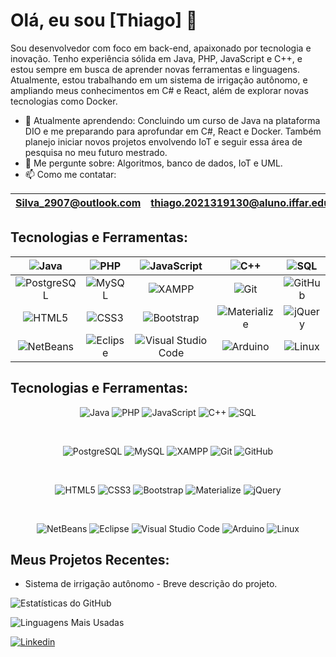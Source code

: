 # Olá, eu sou [Thiago] 👋

Sou desenvolvedor com foco em back-end, apaixonado por tecnologia e inovação. Tenho experiência sólida em Java, PHP, JavaScript e C++, e estou sempre em busca de aprender novas ferramentas e linguagens. Atualmente, estou trabalhando em um sistema de irrigação autônomo, e ampliando meus conhecimentos em C# e React, além de explorar novas tecnologias como Docker.

- 🌱 Atualmente aprendendo: Concluindo um curso de Java na plataforma DIO e me preparando para aprofundar em C#, React e Docker. Também planejo iniciar novos projetos envolvendo IoT e seguir essa área de pesquisa no meu futuro mestrado.
- 💬 Me pergunte sobre: Algoritmos, banco de dados, IoT e UML.
- 📫 Como me contatar:

| Silva_2907@outlook.com | thiago.2021319130@aluno.iffar.edu.br | [LinkedIn](https://www.linkedin.com/in/thiago-aires-356931204/) |
|---|---|---|

## Tecnologias e Ferramentas:

<div align="center">

| ![Java](https://img.shields.io/badge/Java-ED8B00?style=for-the-badge&logo=java&logoColor=white) | ![PHP](https://img.shields.io/badge/PHP-777BB4?style=for-the-badge&logo=php&logoColor=white) | ![JavaScript](https://img.shields.io/badge/JavaScript-F7DF1E?style=for-the-badge&logo=javascript&logoColor=black) | ![C++](https://img.shields.io/badge/C++-00599C?style=for-the-badge&logo=cplusplus&logoColor=white) | ![SQL](https://img.shields.io/badge/SQL-CC2927?style=for-the-badge&logo=microsoft-sql-server&logoColor=white) |
|---|---|---|---|---|
|<div align="center"> ![PostgreSQL](https://img.shields.io/badge/PostgreSQL-4169E1?style=for-the-badge&logo=postgresql&logoColor=white) </div>|<div align="center"> ![MySQL](https://img.shields.io/badge/MySQL-4479A1?style=for-the-badge&logo=mysql&logoColor=white) </div>|<div align="center"> ![XAMPP](https://img.shields.io/badge/XAMPP-FB7A24?style=for-the-badge&logo=xampp&logoColor=white) </div>|<div align="center"> ![Git](https://img.shields.io/badge/Git-F05032?style=for-the-badge&logo=git&logoColor=white) </div>|<div align="center"> ![GitHub](https://img.shields.io/badge/GitHub-181717?style=for-the-badge&logo=github&logoColor=white) </div>|
|<div align="center"> ![HTML5](https://img.shields.io/badge/HTML5-E34F26?style=for-the-badge&logo=html5&logoColor=white) </div>|<div align="center"> ![CSS3](https://img.shields.io/badge/CSS3-1572B6?style=for-the-badge&logo=css3&logoColor=white) </div>|<div align="center"> ![Bootstrap](https://img.shields.io/badge/Bootstrap-563D7C?style=for-the-badge&logo=bootstrap&logoColor=white) </div>|<div align="center"> ![Materialize](https://img.shields.io/badge/Materialize-C76049?style=for-the-badge&logo=material-design&logoColor=white) </div>|<div align="center"> ![jQuery](https://img.shields.io/badge/jQuery-0769AD?style=for-the-badge&logo=jquery&logoColor=white) </div>|
|<div align="center"> ![NetBeans](https://img.shields.io/badge/NetBeans-1B6AC6?style=for-the-badge&logo=apache-netbeans-ide&logoColor=white) </div>|<div align="center"> ![Eclipse](https://img.shields.io/badge/Eclipse-2C2255?style=for-the-badge&logo=eclipse&logoColor=white) </div>|<div align="center"> ![Visual Studio Code](https://img.shields.io/badge/VS%20Code-007ACC?style=for-the-badge&logo=visual-studio-code&logoColor=white) </div>|<div align="center"> ![Arduino](https://img.shields.io/badge/Arduino-00979D?style=for-the-badge&logo=arduino&logoColor=white) </div>|<div align="center"> ![Linux](https://img.shields.io/badge/Linux-FCC624?style=for-the-badge&logo=linux&logoColor=black) </div>|

</div>

<!-- Fim da nota -->

## Tecnologias e Ferramentas:

<div align="center">

![Java](https://img.shields.io/badge/Java-ED8B00?style=for-the-badge&logo=java&logoColor=white) 
![PHP](https://img.shields.io/badge/PHP-777BB4?style=for-the-badge&logo=php&logoColor=white) 
![JavaScript](https://img.shields.io/badge/JavaScript-F7DF1E?style=for-the-badge&logo=javascript&logoColor=black) 
![C++](https://img.shields.io/badge/C++-00599C?style=for-the-badge&logo=cplusplus&logoColor=white) 
![SQL](https://img.shields.io/badge/SQL-CC2927?style=for-the-badge&logo=microsoft-sql-server&logoColor=white) 

<br>

![PostgreSQL](https://img.shields.io/badge/PostgreSQL-4169E1?style=for-the-badge&logo=postgresql&logoColor=white) 
![MySQL](https://img.shields.io/badge/MySQL-4479A1?style=for-the-badge&logo=mysql&logoColor=white) 
![XAMPP](https://img.shields.io/badge/XAMPP-FB7A24?style=for-the-badge&logo=xampp&logoColor=white) 
![Git](https://img.shields.io/badge/Git-F05032?style=for-the-badge&logo=git&logoColor=white) 
![GitHub](https://img.shields.io/badge/GitHub-181717?style=for-the-badge&logo=github&logoColor=white) 

<br>

![HTML5](https://img.shields.io/badge/HTML5-E34F26?style=for-the-badge&logo=html5&logoColor=white) 
![CSS3](https://img.shields.io/badge/CSS3-1572B6?style=for-the-badge&logo=css3&logoColor=white) 
![Bootstrap](https://img.shields.io/badge/Bootstrap-563D7C?style=for-the-badge&logo=bootstrap&logoColor=white) 
![Materialize](https://img.shields.io/badge/Materialize-C76049?style=for-the-badge&logo=material-design&logoColor=white) 
![jQuery](https://img.shields.io/badge/jQuery-0769AD?style=for-the-badge&logo=jquery&logoColor=white) 

<br>

![NetBeans](https://img.shields.io/badge/NetBeans-1B6AC6?style=for-the-badge&logo=apache-netbeans-ide&logoColor=white) 
![Eclipse](https://img.shields.io/badge/Eclipse-2C2255?style=for-the-badge&logo=eclipse&logoColor=white) 
![Visual Studio Code](https://img.shields.io/badge/VS%20Code-007ACC?style=for-the-badge&logo=visual-studio-code&logoColor=white) 
![Arduino](https://img.shields.io/badge/Arduino-00979D?style=for-the-badge&logo=arduino&logoColor=white) 
![Linux](https://img.shields.io/badge/Linux-FCC624?style=for-the-badge&logo=linux&logoColor=black) 

</div>




## Meus Projetos Recentes:
- Sistema de irrigação autônomo - Breve descrição do projeto.

![Estatísticas do GitHub](https://github-readme-stats.vercel.app/api?username=SilvaAires&show_icons=true&theme=radical)

![Linguagens Mais Usadas](https://github-readme-stats.vercel.app/api/top-langs/?username=SilvaAires&layout=compact&theme=radical)

[![Linkedin](https://img.shields.io/badge/LinkedIn-0077B5?logo=linkedin&logoColor=white)]([link-para-seu-perfil](https://www.linkedin.com/in/thiago-aires-356931204/))
